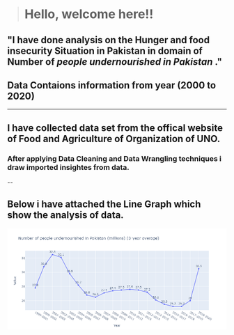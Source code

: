 ># Hello, welcome here!!
## "I have done analysis on the <b> Hunger and food insecurity Situation in Pakistan</b> in domain of Number of <i>people undernourished in Pakistan </i>."


## Data Contaions information from year (2000 to 2020)
---
## I have collected data set from the offical website of Food and Agriculture of Organization of UNO.
### After applying Data Cleaning and Data Wrangling techniques i draw imported insightes from data.
--
## Below i have attached the  Line Graph which show the analysis of data.
![Image](pak_plot.png)